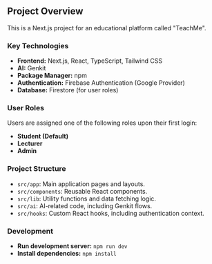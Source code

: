 ## Project Overview

This is a Next.js project for an educational platform called "TeachMe".

### Key Technologies

*   **Frontend:** Next.js, React, TypeScript, Tailwind CSS
*   **AI:** Genkit
*   **Package Manager:** npm
*   **Authentication:** Firebase Authentication (Google Provider)
*   **Database:** Firestore (for user roles)

### User Roles

Users are assigned one of the following roles upon their first login:

*   **Student (Default)**
*   **Lecturer**
*   **Admin**

### Project Structure

*   `src/app`: Main application pages and layouts.
*   `src/components`: Reusable React components.
*   `src/lib`: Utility functions and data fetching logic.
*   `src/ai`: AI-related code, including Genkit flows.
*   `src/hooks`: Custom React hooks, including authentication context.

### Development

*   **Run development server:** `npm run dev`
*   **Install dependencies:** `npm install`